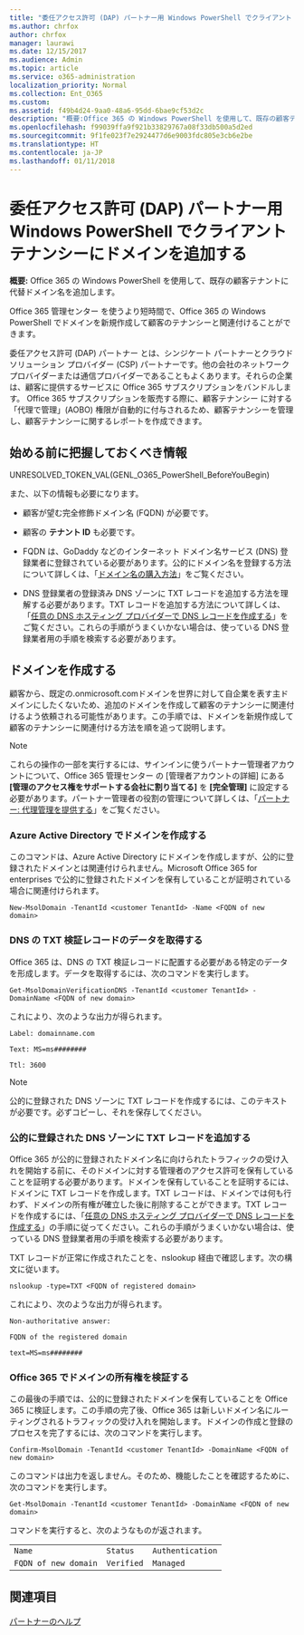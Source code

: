 ```yaml
---
title: "委任アクセス許可 (DAP) パートナー用 Windows PowerShell でクライアント テナンシーにドメインを追加する"
ms.author: chrfox
author: chrfox
manager: laurawi
ms.date: 12/15/2017
ms.audience: Admin
ms.topic: article
ms.service: o365-administration
localization_priority: Normal
ms.collection: Ent_O365
ms.custom: 
ms.assetid: f49b4d24-9aa0-48a6-95dd-6bae9cf53d2c
description: "概要:Office 365 の Windows PowerShell を使用して、既存の顧客テナントに代替ドメイン名を追加します。"
ms.openlocfilehash: f99039ffa9f921b33829767a08f33db500a5d2ed
ms.sourcegitcommit: 9f1fe023f7e2924477d6e9003fdc805e3cb6e2be
ms.translationtype: HT
ms.contentlocale: ja-JP
ms.lasthandoff: 01/11/2018
---
```

# <a name="add-a-domain-to-a-client-tenancy-with-windows-powershell-for-delegated-access-permission-dap-partners"></a>委任アクセス許可 (DAP) パートナー用 Windows PowerShell でクライアント テナンシーにドメインを追加する

 **概要:** Office 365 の Windows PowerShell を使用して、既存の顧客テナントに代替ドメイン名を追加します。
  
Office 365 管理センター を使うより短時間で、Office 365 の Windows PowerShell でドメインを新規作成して顧客のテナンシーと関連付けることができます。
  
委任アクセス許可 (DAP) パートナー とは、シンジケート パートナーとクラウド ソリューション プロバイダー (CSP) パートナーです。他の会社のネットワーク プロバイダーまたは通信プロバイダーであることもよくあります。それらの企業は、顧客に提供するサービスに Office 365 サブスクリプションをバンドルします。 Office 365 サブスクリプションを販売する際に、顧客テナンシー に対する「代理で管理」(AOBO) 権限が自動的に付与されるため、顧客テナンシーを管理し、顧客テナンシーに関するレポートを作成できます。
## <a name="what-do-you-need-to-know-before-you-begin"></a>始める前に把握しておくべき情報

UNRESOLVED_TOKEN_VAL(GENL_O365_PowerShell_BeforeYouBegin)
  
また、以下の情報も必要になります。
  
- 顧客が望む完全修飾ドメイン名 (FQDN) が必要です。
    
- 顧客の **テナント ID** も必要です。
    
- FQDN は、GoDaddy などのインターネット ドメイン名サービス (DNS) 登録業者に登録されている必要があります。公的にドメイン名を登録する方法について詳しくは、「[ドメイン名の購入方法](https://go.microsoft.com/fwlink/p/?LinkId=532541)」をご覧ください。
    
- DNS 登録業者の登録済み DNS ゾーンに TXT レコードを追加する方法を理解する必要があります。TXT レコードを追加する方法について詳しくは、「[任意の DNS ホスティング プロバイダーで DNS レコードを作成する](https://go.microsoft.com/fwlink/p/?LinkId=532542)」をご覧ください。これらの手順がうまくいかない場合は、使っている DNS 登録業者用の手順を検索する必要があります。
    
## <a name="create-domains"></a>ドメインを作成する

 顧客から、既定の<domain>.onmicrosoft.comドメインを世界に対して自企業を表す主ドメインにしたくないため、追加のドメインを作成して顧客のテナンシーに関連付けるよう依頼される可能性があります。この手順では、ドメインを新規作成して顧客のテナンシーに関連付ける方法を順を追って説明します。
  
> [!NOTE]
> これらの操作の一部を実行するには、サインインに使うパートナー管理者アカウントについて、Office 365 管理センター の [管理者アカウントの詳細] にある **[管理のアクセス権をサポートする会社に割り当てる]** を **[完全管理]** に設定する必要があります。パートナー管理者の役割の管理について詳しくは、「[パートナー: 代理管理を提供する](https://go.microsoft.com/fwlink/p/?LinkId=532435)」をご覧ください。 
  
### <a name="create-the-domain-in-azure-active-directory"></a>Azure Active Directory でドメインを作成する

このコマンドは、Azure Active Directory にドメインを作成しますが、公的に登録されたドメインとは関連付けられません。Microsoft Office 365 for enterprises で公的に登録されたドメインを保有していることが証明されている場合に関連付けられます。
  
```
New-MsolDomain -TenantId <customer TenantId> -Name <FQDN of new domain>
```

### <a name="get-the-data-for-the-dns-txt-verification-record"></a>DNS の TXT 検証レコードのデータを取得する

 Office 365 は、DNS の TXT 検証レコードに配置する必要がある特定のデータを形成します。データを取得するには、次のコマンドを実行します。
  
```
Get-MsolDomainVerificationDNS -TenantId <customer TenantId> -DomainName <FQDN of new domain>
```

これにより、次のような出力が得られます。
  
 `Label: domainname.com`
  
 `Text: MS=ms########`
  
 `Ttl: 3600`
  
> [!NOTE]
> 公的に登録された DNS ゾーンに TXT レコードを作成するには、このテキストが必要です。必ずコピーし、それを保存してください。 
  
### <a name="add-a-txt-record-to-the-publically-registered-dns-zone"></a>公的に登録された DNS ゾーンに TXT レコードを追加する

Office 365 が公的に登録されたドメイン名に向けられたトラフィックの受け入れを開始する前に、そのドメインに対する管理者のアクセス許可を保有していることを証明する必要があります。ドメインを保有していることを証明するには、ドメインに TXT レコードを作成します。TXT レコードは、ドメインでは何も行わず、ドメインの所有権が確立した後に削除することができます。TXT レコードを作成するには、「[任意の DNS ホスティング プロバイダーで DNS レコードを作成する](https://go.microsoft.com/fwlink/p/?LinkId=532542)」の手順に従ってください。これらの手順がうまくいかない場合は、使っている DNS 登録業者用の手順を検索する必要があります。
  
TXT レコードが正常に作成されたことを、nslookup 経由で確認します。次の構文に従います。
  
```
nslookup -type=TXT <FQDN of registered domain>
```

これにより、次のような出力が得られます。
  
 `Non-authoritative answer:`
  
 `FQDN of the registered domain`
  
 `text=MS=ms########`
  
### <a name="validate-domain-ownership-in-office-365"></a>Office 365 でドメインの所有権を検証する

この最後の手順では、公的に登録されたドメインを保有していることを Office 365 に検証します。この手順の完了後、Office 365 は新しいドメイン名にルーティングされるトラフィックの受け入れを開始します。ドメインの作成と登録のプロセスを完了するには、次のコマンドを実行します。 
  
```
Confirm-MsolDomain -TenantId <customer TenantId> -DomainName <FQDN of new domain>
```

このコマンドは出力を返しません。そのため、機能したことを確認するために、次のコマンドを実行します。
  
```
Get-MsolDomain -TenantId <customer TenantId> -DomainName <FQDN of new domain>
```

コマンドを実行すると、次のようなものが返されます。
  
||||
|:-----|:-----|:-----|
| `Name` <br/> | `Status` <br/> | `Authentication` <br/> |
| `FQDN of new domain` <br/> | `Verified` <br/> | `Managed` <br/> |
   
## <a name="see-also"></a>関連項目

#### 

[パートナーのヘルプ](https://go.microsoft.com/fwlink/p/?LinkID=533477)

